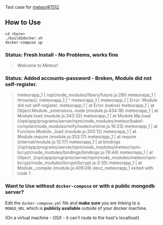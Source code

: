 Test case for [meteor#7512](https://github.com/meteor/meteor/issues/7512)

## How to Use

```
cd <here>
./build2docker.sh
docker-compose up
```
### Status: Fresh Install - No Problems, works fine

> Welcome to Meteor!

### Status: Added accounts-password - Broken, Module did not self-register.

> meteorapp_1 | /opt/node_modules/fibers/future.js:280
> meteorapp_1 | 						throw(ex);
> meteorapp_1 | 						^
> meteorapp_1 |
> meteorapp_1 | Error: Module did not self-register.
> meteorapp_1 |     at Error (native)
> meteorapp_1 |     at Object.Module._extensions..node (module.js:434:18)
> meteorapp_1 |     at Module.load (module.js:343:32)
> meteorapp_1 |     at Module.Mp.load (/opt/app/programs/server/npm/node_modules/meteor/babel-compiler/node_modules/reify/node/runtime.js:16:23)
> meteorapp_1 |     at Function.Module._load (module.js:300:12)
> meteorapp_1 |     at Module.require (module.js:353:17)
> meteorapp_1 |     at require (internal/module.js:12:17)
> meteorapp_1 |     at bindings (/opt/app/programs/server/npm/node_modules/meteor/npm-bcrypt/node_modules/bindings/bindings.js:76:44)
> meteorapp_1 |     at Object.<anonymous> (/opt/app/programs/server/npm/node_modules/meteor/npm-bcrypt/node_modules/bcrypt/bcrypt.js:3:35)
> meteorapp_1 |     at Module._compile (module.js:409:26)
> devz_meteorapp_1 exited with code 1

### Want to Use without `docker-compose` or with a public mongodb server?

Edit the `docker-compose.yml` file and
**make sure** you are linking to a `MONGO_URL`
which is **publicly available** outside of your docker machine.

(On a virtual machine - OSX - it can't route to the host's localhost)


